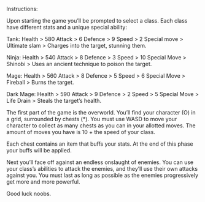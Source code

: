 Instructions:

Upon starting the game you’ll be prompted to select a class. Each class have different stats and a unique special ability:

Tank:
Health > 580
Attack > 6
Defence > 9
Speed > 2 
Special move > Ultimate slam > Charges into the target, stunning them.

Ninja:
Health > 540
Attack > 8
Defence > 3
Speed > 10
Special Move > Shinobi > Uses an ancient technique to poison the target.

Mage:
Health > 560
Attack > 8
Defence > 5
Speed > 6
Special Move > Fireball > Burns the target.

Dark Mage:
Health > 590
Attack > 9
Defence > 2
Speed > 5
Special Move > Life Drain > Steals the target’s health.

The first part of the game is the overworld. You’ll find your character (O) in a grid, surrounded by chests (*). You must use WASD to move your character to collect as many chests as you can in your allotted moves. The amount of moves you have is 10 + the speed of your class.

Each chest contains an item that buffs your stats. At the end of this phase your buffs will be applied.

Next you’ll face off against an endless onslaught of enemies. You can use your class’s abilities to attack the enemies, and they’ll use their own attacks against you. You must last as long as possible as the enemies progressively get more and more powerful.

Good luck noobs.
